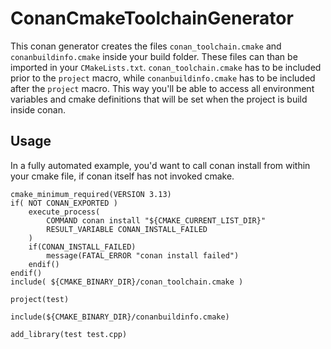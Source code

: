 # ConanCmakeToolchainGenerator

This conan generator creates the files `conan_toolchain.cmake`
and `conanbuildinfo.cmake` inside your build folder. These files 
can than be imported in your `CMakeLists.txt`. `conan_toolchain.cmake`
has to be included prior to the `project` macro, while `conanbuildinfo.cmake`
has to be included after the `project` macro.
This way you'll be able to access all environment
variables and cmake definitions that will be set when the project
is build inside conan.

## Usage
In a fully automated example, you'd want to call conan install
from within your cmake file, if conan itself has not invoked
cmake.

```
cmake_minimum_required(VERSION 3.13)
if( NOT CONAN_EXPORTED )
	execute_process(
		COMMAND conan install "${CMAKE_CURRENT_LIST_DIR}"
		RESULT_VARIABLE CONAN_INSTALL_FAILED
	)
	if(CONAN_INSTALL_FAILED)
		message(FATAL_ERROR "conan install failed")
	endif()
endif()
include( ${CMAKE_BINARY_DIR}/conan_toolchain.cmake )

project(test)

include(${CMAKE_BINARY_DIR}/conanbuildinfo.cmake)

add_library(test test.cpp)
```
